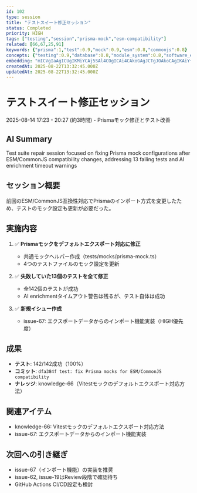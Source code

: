 ```yaml
---
id: 102
type: session
title: "テストスイート修正セッション"
status: Completed
priority: HIGH
tags: ["testing","session","prisma-mock","esm-compatibility"]
related: [66,67,25,91]
keywords: {"prisma":1,"test":0.9,"mock":0.9,"esm":0.8,"commonjs":0.8}
concepts: {"testing":0.9,"database":0.8,"module_system":0.8,"software_engineering":0.8,"compatibility":0.7}
embedding: "mICVgIaAgICUgIKMiYCAj5SAl4COgICAi4CAkoGAgJCTgJOAkoCAgIKAiY+BgICSlYCHgI2AgICAgJSGioCAlIiAgICEgICAh4CXgJOAgJSZgIOAgICAgJGAj4SUgICSqYCOgIKAgICUgISAjICAkJuAloCAgICAk4CAg4KAgJw="
createdAt: 2025-08-22T13:32:45.000Z
updatedAt: 2025-08-22T13:32:45.000Z
---
```


# テストスイート修正セッション

2025-08-14 17:23 - 20:27 (約3時間) - Prismaモック修正とテスト改善

## AI Summary

Test suite repair session focused on fixing Prisma mock configurations after ESM/CommonJS compatibility changes, addressing 13 failing tests and AI enrichment timeout warnings

## セッション概要
前回のESM/CommonJS互換性対応でPrismaのインポート方式を変更したため、テストのモック設定も更新が必要だった。

## 実施内容
1. ✅ **Prismaモックをデフォルトエクスポート対応に修正**
   - 共通モックヘルパー作成（tests/mocks/prisma-mock.ts）
   - 4つのテストファイルのモック設定を更新
   
2. ✅ **失敗していた13個のテストを全て修正**
   - 全142個のテストが成功
   - AI enrichmentタイムアウト警告は残るが、テスト自体は成功

3. ✅ **新規イシュー作成**
   - issue-67: エクスポートデータからのインポート機能実装（HIGH優先度）

## 成果
- **テスト**: 142/142成功（100%）
- **コミット**: `dfa384f test: fix Prisma mocks for ESM/CommonJS compatibility`
- **ナレッジ**: knowledge-66（Vitestモックのデフォルトエクスポート対応方法）

## 関連アイテム
- knowledge-66: Vitestモックのデフォルトエクスポート対応方法
- issue-67: エクスポートデータからのインポート機能実装

## 次回への引き継ぎ
- issue-67（インポート機能）の実装を推奨
- issue-62, issue-19はReview段階で確認待ち
- GitHub Actions CI/CD設定も検討

